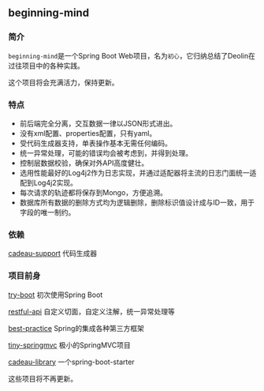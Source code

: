 ## beginning-mind

### 简介

`beginning-mind`是一个Spring Boot Web项目，名为`初心`，它归纳总结了Deolin在过往项目中的各种实践。

这个项目将会充满活力，保持更新。

### 特点

- 前后端完全分离，交互数据一律以JSON形式进出。
- 没有xml配置、properties配置，只有yaml。
- 受代码生成器支持，单表操作基本无需任何编码。
- 统一异常处理，可能的错误均会被考虑到，并得到处理。
- 控制层数据校验，确保对外API高度健壮。
- 选用性能最好的Log4j2作为日志实现，并通过适配器将主流的日志门面统一适配到Log4j2实现。
- 每次请求的轨迹都将保存到Mongo，方便追溯。
- 数据库所有数据的删除方式均为逻辑删除，删除标识值设计成与ID一致，用于字段的唯一制约。

### 依赖

[cadeau-support](https://github.com/spldeolin/cadeau-support) 代码生成器

### 项目前身

[try-boot](https://github.com/spldeolin/try-boot) 初次使用Spring Boot	

[restful-api](https://github.com/spldeolin/restful-api) 自定义切面，自定义注解，统一异常处理等

[best-practice](https://github.com/spldeolin/best-practice) Spring的集成各种第三方框架

[tiny-springmvc](https://github.com/spldeolin/tiny-springmvc) 极小的SpringMVC项目

[cadeau-library](https://github.com/spldeolin/cadeau-libray) 一个spring-boot-starter

这些项目将不再更新。